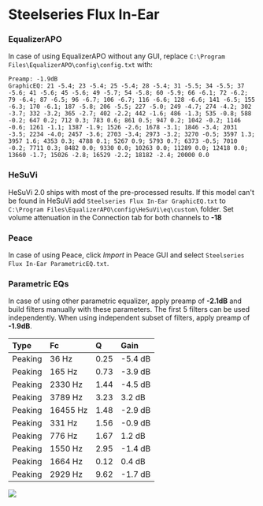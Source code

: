 # Steelseries Flux In-Ear

### EqualizerAPO
In case of using EqualizerAPO without any GUI, replace `C:\Program Files\EqualizerAPO\config\config.txt`
with:
```
Preamp: -1.9dB
GraphicEQ: 21 -5.4; 23 -5.4; 25 -5.4; 28 -5.4; 31 -5.5; 34 -5.5; 37 -5.6; 41 -5.6; 45 -5.6; 49 -5.7; 54 -5.8; 60 -5.9; 66 -6.1; 72 -6.2; 79 -6.4; 87 -6.5; 96 -6.7; 106 -6.7; 116 -6.6; 128 -6.6; 141 -6.5; 155 -6.3; 170 -6.1; 187 -5.8; 206 -5.5; 227 -5.0; 249 -4.7; 274 -4.2; 302 -3.7; 332 -3.2; 365 -2.7; 402 -2.2; 442 -1.6; 486 -1.3; 535 -0.8; 588 -0.2; 647 0.2; 712 0.3; 783 0.6; 861 0.5; 947 0.2; 1042 -0.2; 1146 -0.6; 1261 -1.1; 1387 -1.9; 1526 -2.6; 1678 -3.1; 1846 -3.4; 2031 -3.5; 2234 -4.0; 2457 -3.6; 2703 -3.4; 2973 -3.2; 3270 -0.5; 3597 1.3; 3957 1.6; 4353 0.3; 4788 0.1; 5267 0.9; 5793 0.7; 6373 -0.5; 7010 -0.2; 7711 0.3; 8482 0.0; 9330 0.0; 10263 0.0; 11289 0.0; 12418 0.0; 13660 -1.7; 15026 -2.8; 16529 -2.2; 18182 -2.4; 20000 0.0
```

### HeSuVi
HeSuVi 2.0 ships with most of the pre-processed results. If this model can't be found in HeSuVi add
`Steelseries Flux In-Ear GraphicEQ.txt` to `C:\Program Files\EqualizerAPO\config\HeSuVi\eq\custom\` folder.
Set volume attenuation in the Connection tab for both channels to **-18**

### Peace
In case of using Peace, click *Import* in Peace GUI and select `Steelseries Flux In-Ear ParametricEQ.txt`.

### Parametric EQs
In case of using other parametric equalizer, apply preamp of **-2.1dB** and build filters manually
with these parameters. The first 5 filters can be used independently.
When using independent subset of filters, apply preamp of **-1.9dB**.

| Type    | Fc       |    Q | Gain    |
|:--------|:---------|:-----|:--------|
| Peaking | 36 Hz    | 0.25 | -5.4 dB |
| Peaking | 165 Hz   | 0.73 | -3.9 dB |
| Peaking | 2330 Hz  | 1.44 | -4.5 dB |
| Peaking | 3789 Hz  | 3.23 | 3.2 dB  |
| Peaking | 16455 Hz | 1.48 | -2.9 dB |
| Peaking | 331 Hz   | 1.56 | -0.9 dB |
| Peaking | 776 Hz   | 1.67 | 1.2 dB  |
| Peaking | 1550 Hz  | 2.95 | -1.4 dB |
| Peaking | 1664 Hz  | 0.12 | 0.4 dB  |
| Peaking | 2929 Hz  | 9.62 | -1.7 dB |

![](https://raw.githubusercontent.com/jaakkopasanen/AutoEq/master/results/innerfidelity/sbaf-serious/Steelseries%20Flux%20In-Ear/Steelseries%20Flux%20In-Ear.png)